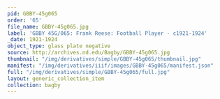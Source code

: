```yaml
---
pid: GBBY-45g065
order: '65'
file_name: GBBY-45g065.jpg
label: 'GBBY 45G/065: Frank Reese: Football Player - c1921-1924'
_date: 1921-1924
object_type: glass plate negative
source: http://archives.nd.edu/Bagby/GBBY-45g065.jpg
thumbnail: "/img/derivatives/simple/GBBY-45g065/thumbnail.jpg"
manifest: "/img/derivatives/iiif/images/GBBY-45g065/manifest.json"
full: "/img/derivatives/simple/GBBY-45g065/full.jpg"
layout: generic_collection_item
collection: bagby
---
```

